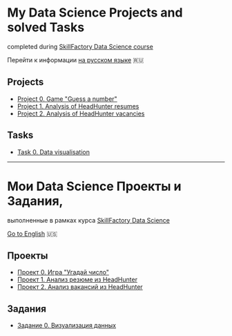 # My Data Science Projects and solved Tasks
completed during [SkillFactory Data Science course](https://skillfactory.ru/data-science-specialization)

 Перейти к информации [на русском языке](https://github.com/StasBard/SF_DataScience#%D0%BC%D0%BE%D0%B8-data-science-%D0%BF%D1%80%D0%BE%D0%B5%D0%BA%D1%82%D1%8B-%D0%B8-%D0%B7%D0%B0%D0%B4%D0%B0%D0%BD%D0%B8%D1%8F) :ru: 

## Projects
* [Project 0. Game "Guess a number"](https://github.com/StasBard/SF_DataScience/tree/master/Projects/project_0)
* [Project 1. Analysis of HeadHunter resumes](https://github.com/StasBard/SF_DataScience/tree/master/Projects/Project_1)
* [Project 2. Analysis of HeadHunter vacancies](https://github.com/StasBard/SF_DataScience/tree/master/Projects/Project_2)  

## Tasks
* [Task 0. Data visualisation](https://github.com/StasBard/SF_DataScience/tree/master/Tasks/Task_0)  

---
# Мои Data Science Проекты и Задания,
выполненные в рамках курса [SkillFactory Data Science](https://skillfactory.ru/data-science-specialization)

[Go to English](https://github.com/StasBard/SF_DataScience#my-data-science-projects-and-solved-tasks) :us: 

## Проекты
* [Проект 0. Игра "Угадай число"](https://github.com/StasBard/SF_DataScience/tree/master/Projects/project_0)
* [Проект 1. Анализ резюме из HeadHunter](https://github.com/StasBard/SF_DataScience/tree/master/Projects/Project_1)
* [Проект 2. Анализ вакансий из HeadHunter](https://github.com/StasBard/SF_DataScience/tree/master/Projects/Project_2)  

## Задания
* [Задание 0. Визуализация данных](https://github.com/StasBard/SF_DataScience/tree/master/Tasks/Task_0)  